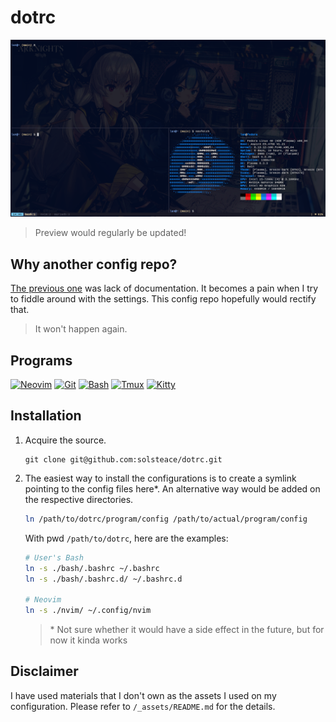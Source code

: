 # dotrc

![Preview](./_assets/_preview.png)

> Preview would regularly be updated!

## Why another config repo?

[The previous one](https://github.com/solsteace/dotfiles) was lack of documentation. It becomes a pain when I try to fiddle around with the settings. This config repo hopefully would rectify that.

> It won't happen again.

## Programs

[![Neovim](https://img.shields.io/badge/NeoVim-%2357A143.svg?&style=for-the-badge&logo=neovim&logoColor=white)](./nvim/)
[![Git](https://img.shields.io/badge/git-%23F05033.svg?style=for-the-badge&logo=git&logoColor=white)](./git/)
[![Bash](https://img.shields.io/badge/bash-%2314162c.svg?style=for-the-badge&logo=gnu-bash&logoColor=white)](./bash/)
[![Tmux](https://img.shields.io/badge/-Tmux-3C3C3C?style=for-the-badge)](./tmux/)
[![Kitty](https://img.shields.io/badge/-Kitty-7C4A28?style=for-the-badge)](./kitty/)

## Installation

1. Acquire the source.
    ```
    git clone git@github.com:solsteace/dotrc.git
    ```

2. The easiest way to install the configurations is to create a symlink pointing to the config files here\*. An alternative way would be added on the respective directories.

    ``` bash
    ln /path/to/dotrc/program/config /path/to/actual/program/config
    ```
    
    With pwd `/path/to/dotrc`, here are the examples:
   
    ```bash
    # User's Bash
    ln -s ./bash/.bashrc ~/.bashrc
    ln -s ./bash/.bashrc.d/ ~/.bashrc.d
    
    # Neovim
    ln -s ./nvim/ ~/.config/nvim
    ```

    > \* Not sure whether it would have a side effect in the future, but for now it kinda works

## Disclaimer

I have used materials that I don't own as the assets I used on my configuration. Please refer to `/_assets/README.md` for the details.

